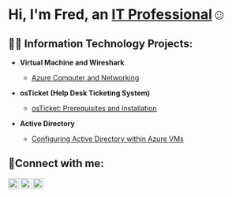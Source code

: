 <h1>Hi, I'm Fred, an <a href="https://www.linkedin.com/in/frederick-kim-927344269/">IT Professional</a>☺</h1>

<h2>👨‍💻 Information Technology Projects:</h2>

- <b>Virtual Machine and Wireshark</b>
  - [Azure Computer and Networking](https://github.com/fredkim-labs/osticket-prereqs)

- <b>osTicket (Help Desk Ticketing System)</b>
  - [osTicket: Prerequisites and Installation](https://github.com/fredkim-labs/osticket-prereqs)

- <b>Active Directory</b>
  - [Configuring Active Directory within Azure VMs](https://github.com/fredkim-labs/configure-ad)


<h2>🤳Connect with me:</h2>

[<img align="left" alt="Fred | Twitter" width="22px" src="https://cdn.jsdelivr.net/npm/simple-icons@v3/icons/twitter.svg" />][twitter]
[<img align="left" alt="Fred | LinkedIn" width="22px" src="https://cdn.jsdelivr.net/npm/simple-icons@v3/icons/linkedin.svg" />][linkedin]
[<img align="left" alt="JFred | Instagram" width="22px" src="https://cdn.jsdelivr.net/npm/simple-icons@v3/icons/instagram.svg" />][instagram]

[twitter]: https://x.com/FrederickKim87
[instagram]: https://www.instagram.com/silentra1nx/
[linkedin]: https://www.linkedin.com/in/frederick-kim-927344269/
